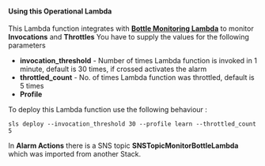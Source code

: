#### Using this Operational Lambda
This Lambda function integrates with [**Bottle Monitoring Lambda**](https://gitlab.com/bottle-tech/bottle-library/resource-monitoring-lambda) to monitor **Invocations** and **Throttles**
You have to supply the values for the following parameters
- **invocation_threshold** - Number of times Lambda function is invoked in 1 minute, default is 30 times, if crossed activates the alarm
- **throttled_count** - No. of times Lambda function was throttled, default is 5 times
- **Profile**

To deploy this Lambda function use the following behaviour :
```
sls deploy --invocation_threshold 30 --profile learn --throttled_count 5
```
In **Alarm Actions** there is a SNS topic **SNSTopicMonitorBottleLambda** which was imported from another Stack.
